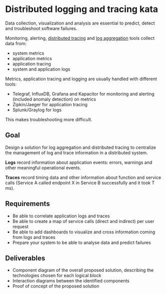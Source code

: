 # Distributed logging and tracing kata


Data collection, visualization and analysis are essential to predict, detect and troubleshoot software failures.

Monitoring, alerting, [distributed tracing](http://microservices.io/patterns/observability/distributed-tracing.html) and [log aggregation](http://microservices.io/patterns/observability/application-logging.html) tools collect data from:
 - system metrics
 - application metrics
 - application tracing
 - system and application logs

Metrics, application tracing and logging are usually handled with different tools:
 - Telegraf, InfluxDB, Grafana and Kapacitor for monitoring and alerting (included anomaly detection) on metrics
 - Zipkin/Jaeger for application tracing
 - Splunk/Graylog for logs

This makes troubleshooting more difficult.


## Goal
Design a solution for log aggregation and distributed tracing to centralize the management of log and trace information in a distributed system.

**Logs** record information about application events: errors, warnings and other meaningful operational events.

**Traces** record timing data and other information about function and service calls (Service A called endpoint X in Service B successfully and it took T ms).


## Requirements
 - Be able to correlate application logs and traces
 - Be able to create a map of service calls (direct and indirect) per user request
 - Be able to add dashboards to visualize and cross information coming from logs and traces
 - Prepare your system to be able to analyse data and predict failures


## Deliverables
 - Component diagram of the overall proposed solution, describing the technologies chosen for each logical block
 - Interaction diagrams between the identified components
 - Proof of concept of the proposed solution